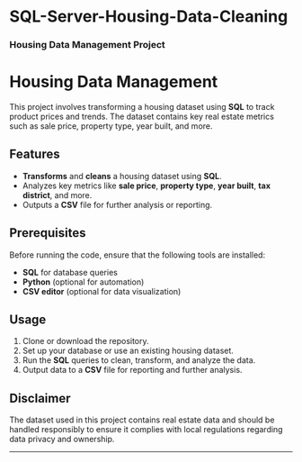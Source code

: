 # SQL-Server-Housing-Data-Cleaning
### **Housing Data Management Project**

# Housing Data Management

This project involves transforming a housing dataset using **SQL** to track product prices and trends. The dataset contains key real estate metrics such as sale price, property type, year built, and more.

## Features

* **Transforms** and **cleans** a housing dataset using **SQL**.
* Analyzes key metrics like **sale price**, **property type**, **year built**, **tax district**, and more.
* Outputs a **CSV** file for further analysis or reporting.

## Prerequisites

Before running the code, ensure that the following tools are installed:

* **SQL** for database queries
* **Python** (optional for automation)
* **CSV editor** (optional for data visualization)

## Usage

1. Clone or download the repository.
2. Set up your database or use an existing housing dataset.
3. Run the **SQL** queries to clean, transform, and analyze the data.
4. Output data to a **CSV** file for reporting and further analysis.

## Disclaimer

The dataset used in this project contains real estate data and should be handled responsibly to ensure it complies with local regulations regarding data privacy and ownership.

---
